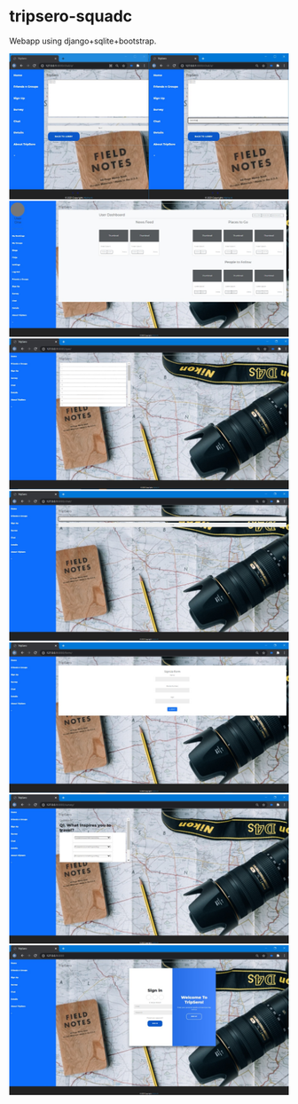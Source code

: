 # tripsero-squadc

Webapp using django+sqlite+bootstrap.

<img src="https://github.com/aviraw/tripsero/blob/main/updated-screenshots/chatroom.jpeg"/>

<img src="https://github.com/aviraw/tripsero/blob/main/updated-screenshots/dashboard.jpeg"/>

<img src="https://github.com/aviraw/tripsero/blob/main/updated-screenshots/details.jpeg"/>

<img src="https://github.com/aviraw/tripsero/blob/main/updated-screenshots/lobby.jpeg"/>

<img src="https://github.com/aviraw/tripsero/blob/main/updated-screenshots/signup.jpeg"/>

<img src="https://github.com/aviraw/tripsero/blob/main/updated-screenshots/survey.jpeg"/>

<img src="https://github.com/aviraw/tripsero/blob/main/updated-screenshots/landingpage.jpeg"/>
